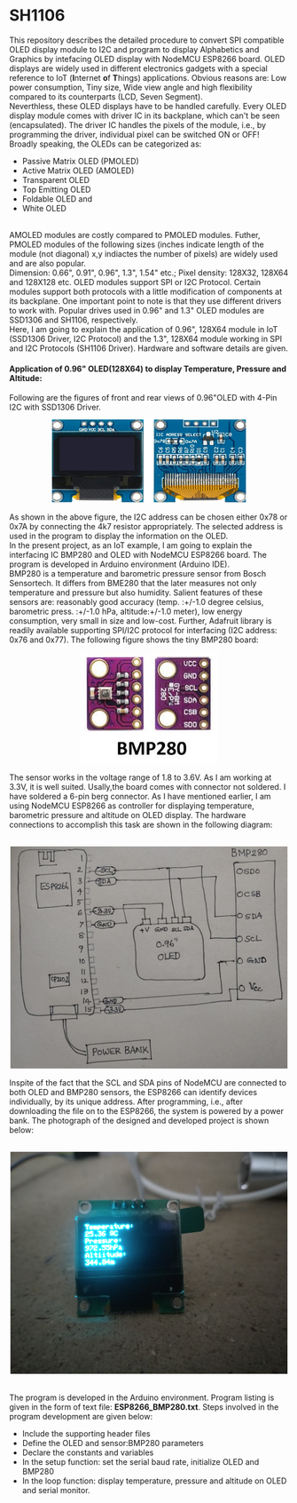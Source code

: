 # SH1106
This repository describes the detailed procedure to convert SPI compatible OLED display module to I2C and program to display Alphabetics and Graphics by intefacing OLED display with NodeMCU ESP8266 board.
OLED displays are widely used in different electronics gadgets with a special reference to IoT (**I**nternet **o**f **T**hings) applications. Obvious reasons are: Low power consumption, Tiny size, Wide view angle and high flexibility compared to its counterparts (LCD, Seven Segment). <br/>
Neverthless, these OLED displays have to be handled carefully. Every OLED display module comes with driver IC in its backplane, which can't be seen (encapsulated). The driver IC handles the pixels of the module, i.e., by programming the driver, individual pixel can be switched ON or OFF!
Broadly speaking, the OLEDs can be categorized as:
* Passive Matrix OLED (PMOLED)
* Active Matrix OLED (AMOLED)
* Transparent OLED
* Top Emitting OLED
* Foldable OLED and
* White OLED 
<br/>
AMOLED modules are costly compared to PMOLED modules. Futher, PMOLED modules of the following sizes (inches indicate length of the module (not diagonal) x,y indiactes the number of pixels) are widely used and are also popular. <br/>
Dimension: 0.66", 0.91", 0.96", 1.3", 1.54" etc.; Pixel density: 128X32, 128X64 and 128X128 etc.
OLED modules support SPI or I2C Protocol. Certain modules support both protocols with a little modification of components at its backplane. One important point to note is that they use different drivers to work with. Popular drives used in 0.96" and 1.3" OLED modules are SSD1306 and SH1106, respectively. <br/> Here, I am going to explain the application of 0.96", 128X64 module in IoT (SSD1306 Driver, I2C Protocol) and the 1.3", 128X64 module working in SPI and I2C Protocols (SH1106 Driver). Hardware and software details are given. 

#### Application of 0.96" OLED(128X64) to display Temperature, Pressure and Altitude:
Following are the figures of front and rear views of 0.96"OLED with 4-Pin I2C with SSD1306 Driver. 
<br/>
<p align = "center"><img src="https://github.com/DrKRR/SH1106/blob/main/0.96-inch-oled-display-module-4-pin-800x800-1.jpg" width = "350" height = "150"></p>
As shown in the above figure, the I2C address can be chosen either 0x78 or 0x7A by connecting the 4k7 resistor appropriately. The selected address is used in the program to display the information on the OLED.<br/> In the present project, as an IoT example, I am going to explain the interfacing IC BMP280 and OLED with NodeMCU ESP8266 board. The program is developed in Arduino environment (Arduino IDE).<br/>
BMP280 is a temperature and barometric pressure sensor from Bosch Sensortech. It differs from BME280 that the later measures not only temperature and pressure but also humidity. Salient features of these sensors are: reasonably good accuracy (temp. :+/-1.0 degree celsius, barometric press. :+/-1.0 hPa, altitude:+/-1.0 meter), low energy consumption, very small in size and low-cost. Further, Adafruit library is readily available  supporting SPI/I2C protocol for interfacing (I2C address: 0x76 and 0x77). The following figure shows the tiny BMP280 board:
<br/>
<p align = "center"><img src="https://github.com/DrKRR/SH1106/blob/main/BMP280.jpg" width = "250" height = "200"> </p>The sensor works in the voltage range of 1.8 to 3.6V. As I am working at 3.3V, it is well suited. Usally,the board comes with connector not soldered. I have soldered a 6-pin berg connector. As I have mentioned earlier, I am using NodeMCU ESP8266 as controller for displaying temperature, barometric pressure and altitude on OLED display. The hardware connections to accomplish this task are shown in the following diagram:<br/> <br/>

<p align = "center"><img src="https://github.com/DrKRR/SH1106/blob/main/20211203_163538.jpg" width = "500" height = "400"> </p>
Inspite of the fact that the SCL and SDA pins of NodeMCU are connected to both OLED and BMP280 sensors, the ESP8266 can identify devices individually, by its unique address. After programming, i.e., after downloading the file on to the ESP8266, the system is powered by a power bank.
The photograph of the designed and developed project is shown below:<br/> <br/>
<p align = "center"><img src="https://github.com/DrKRR/SH1106/blob/main/IMG_20210427_222750.jpg" width = "500" height = "400"> </p> 
<br/>
The program is developed in the Arduino environment. Program listing is given in the form of text file: <b> ESP8266_BMP280.txt</b>. Steps involved in the program development are given below:
<ul>
<li> Include the supporting header files </li>
 <li> Define the OLED and sensor:BMP280 parameters </li>
 <li> Declare the constants and variables </li>
 <li> In the setup function: set the serial baud rate, initialize OLED and BMP280 </li>
 <li> In the loop function: display temperature, pressure and altitude on OLED and serial monitor. </li>
 </ul>

 
 
  
  
  
   
    
    
                                                                                  

    

    
   
  

   
 




